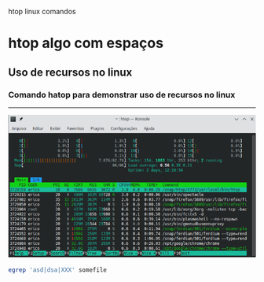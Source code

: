 
htop linux comandos
# htop algo com espaços
## Uso de recursos no linux
### Comando hatop para demonstrar uso de recursos no linux
----
![htop](../media/htop.png)

```bash
egrep 'asd|dsa|XXX' somefile
```
